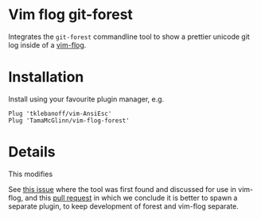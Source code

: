 # Vim flog git-forest

Integrates the `git-forest` commandline tool to show a prettier unicode
git log inside of a [vim-flog](https://github.com/rbong/vim-flog).

# Installation

Install using your favourite plugin manager, e.g.

```
Plug 'tklebanoff/vim-AnsiEsc'
Plug 'TamaMcGlinn/vim-flog-forest'
```

# Details

This modifies 

See [this issue](https://github.com/rbong/vim-flog/issues/49) where the tool was first found and discussed for use in vim-flog,
and this [pull request](https://github.com/rbong/vim-flog/pull/65) in which we conclude it is better to spawn a separate plugin,
to keep development of forest and vim-flog separate.
